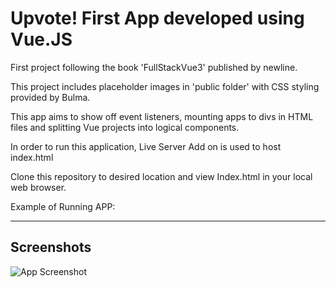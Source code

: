 
# Upvote! First App developed using Vue.JS

First project following the book 'FullStackVue3' published by newline. 

This project includes placeholder images in 'public folder' with CSS styling provided by Bulma. 

This app aims to show off event listeners, mounting apps to divs in HTML files and splitting Vue projects into logical components. 

In order to run this application, Live Server Add on is used to host index.html 

Clone this repository to desired location and view Index.html in your local web browser. 


Example of Running APP: 

-----------








## Screenshots

![App Screenshot](https://i.ibb.co/qFWNbwg/UpVote.png "UpVote!")

